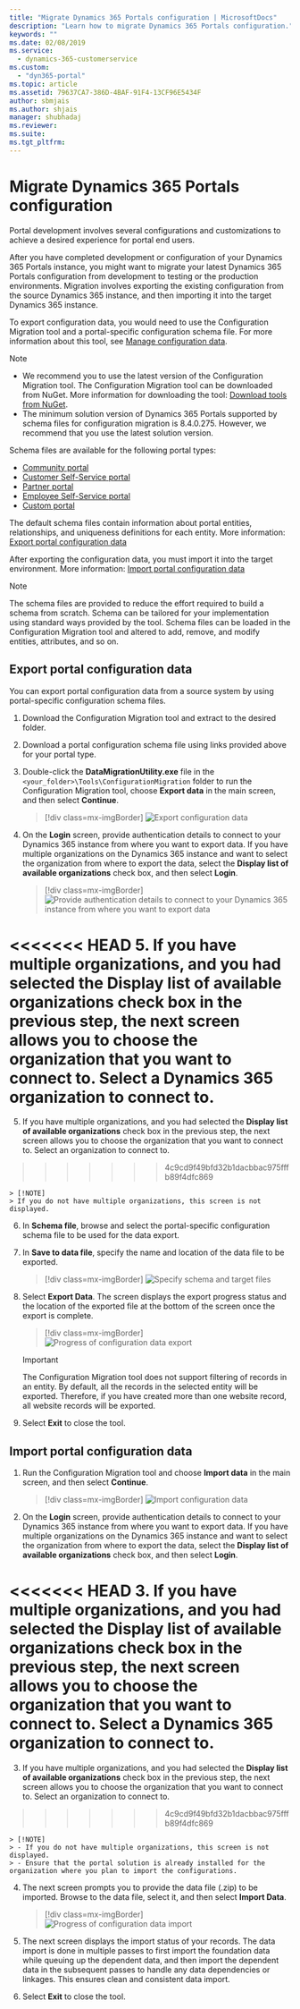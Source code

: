 ```yaml
---
title: "Migrate Dynamics 365 Portals configuration | MicrosoftDocs"
description: "Learn how to migrate Dynamics 365 Portals configuration."
keywords: ""
ms.date: 02/08/2019
ms.service:
  - dynamics-365-customerservice
ms.custom:
  - "dyn365-portal"
ms.topic: article
ms.assetid: 79637CA7-386D-4BAF-91F4-13CF96E5434F
author: sbmjais
ms.author: shjais
manager: shubhadaj
ms.reviewer: 
ms.suite: 
ms.tgt_pltfrm: 
---
```


# Migrate Dynamics 365 Portals configuration

Portal development involves several configurations and customizations to achieve a desired experience for portal end users.

After you have completed development or configuration of your Dynamics 365 Portals instance, you might want to migrate your latest Dynamics 365 Portals configuration from development to testing or the production environments. Migration involves exporting the existing configuration from the source Dynamics 365 instance, and then importing it into the target Dynamics 365 instance.

To export configuration data, you would need to use the Configuration Migration tool and a portal-specific configuration schema file. For more information about this tool, see [Manage configuration data](../admin/manage-configuration-data.md).

> [!NOTE]
> - We recommend you to use the latest version of the Configuration Migration tool. The Configuration Migration tool can be downloaded from NuGet. More information for downloading the tool: [Download tools from NuGet](https://docs.microsoft.com/en-us/dynamics365/customer-engagement/developer/download-tools-nuget).
> - The minimum solution version of Dynamics 365 Portals supported by schema files for configuration migration is 8.4.0.275. However, we recommend that you use the latest solution version.

Schema files are available for the following portal types:
- [Community portal](https://go.microsoft.com/fwlink/p/?linkid=2019704)
- [Customer Self-Service portal](https://go.microsoft.com/fwlink/p/?linkid=2019705)
- [Partner portal](https://go.microsoft.com/fwlink/p/?linkid=2019803)
- [Employee Self-Service portal](https://go.microsoft.com/fwlink/p/?linkid=2019802)
- [Custom portal](https://go.microsoft.com/fwlink/p/?linkid=2019804)

The default schema files contain information about portal entities, relationships, and uniqueness definitions for each entity. More information: [Export portal configuration data](#export-portal-configuration-data)

After exporting the configuration data, you must import it into the target environment. More information: [Import portal configuration data](#import-portal-configuration-data)

> [!NOTE]
> The schema files are provided to reduce the effort required to build a schema from scratch. Schema can be tailored for your implementation using standard ways provided by the tool. Schema files can be loaded in the Configuration Migration tool and altered to add, remove, and modify entities, attributes, and so on.

## Export portal configuration data

You can export portal configuration data from a source system by using portal-specific configuration schema files.

1.	Download the Configuration Migration tool and extract to the desired folder.

2.	Download a portal configuration schema file using links provided above for your portal type.

3.	Double-click the **DataMigrationUtility.exe** file in the 
`<your_folder>\Tools\ConfigurationMigration` folder to run the Configuration Migration tool, choose **Export data** in the main screen, and then select **Continue**.
    
    > [!div class=mx-imgBorder]
    ![Export configuration data](media/export-config-data.png "Export configuration data")

4.	On the **Login** screen, provide authentication details to connect to your Dynamics 365 instance from where you want to export data. If you have multiple organizations on the Dynamics 365 instance and want to select the organization from where to export the data, select the **Display list of available organizations** check box, and then select **Login**.

    > [!div class=mx-imgBorder]
    ![Provide authentication details to connect to your Dynamics 365 instance from where you want to export data](media/export-config-login.png "Provide authentication details to connect to your Dynamics 365 instance from where you want to export data")

<<<<<<< HEAD
5.	If you have multiple organizations, and you had selected the **Display list of available organizations** check box in the previous step, the next screen allows you to choose the organization that you want to connect to. Select a Dynamics 365 organization to connect to. 
=======
5.	If you have multiple organizations, and you had selected the **Display list of available organizations** check box in the previous step, the next screen allows you to choose the organization that you want to connect to. Select an organization to connect to. 
>>>>>>> 4c9cd9f49bfd32b1dacbbac975fffb89f4dfc869

    > [!NOTE]
    > If you do not have multiple organizations, this screen is not displayed.

6.	In **Schema file**, browse and select the portal-specific configuration schema file to be used for the data export.

7.	In **Save to data file**, specify the name and location of the data file to be exported.

    > [!div class=mx-imgBorder]
    ![Specify schema and target files](media/export-config-file-name.png "Specify schema and target files")

8.	Select **Export Data**. The screen displays the export progress status and the location of the exported file at the bottom of the screen once the export is complete.

    > [!div class=mx-imgBorder]
    ![Progress of configuration data export](media/export-config-status.png "Progress of configuration data export")

    > [!IMPORTANT]
    > The Configuration Migration tool does not support filtering of records in an entity. By default, all the records in the selected entity will be exported. Therefore, if you have created more than one website record, all website records will be exported.

9.	Select **Exit** to close the tool.

## Import portal configuration data

1.	Run the Configuration Migration tool and choose **Import data** in the main screen, and then select **Continue**.

    > [!div class=mx-imgBorder]
    ![Import configuration data](media/import-config-data.png "Import configuration data")

2.	On the **Login** screen, provide authentication details to connect to your Dynamics 365 instance from where you want to export data. If you have multiple organizations on the Dynamics 365 instance and want to select the organization from where to export the data, select the **Display list of available organizations** check box, and then select **Login**.

<<<<<<< HEAD
3.	If you have multiple organizations, and you had selected the **Display list of available organizations** check box in the previous step, the next screen allows you to choose the organization that you want to connect to. Select a Dynamics 365 organization to connect to. 
=======
3.	If you have multiple organizations, and you had selected the **Display list of available organizations** check box in the previous step, the next screen allows you to choose the organization that you want to connect to. Select an organization to connect to. 
>>>>>>> 4c9cd9f49bfd32b1dacbbac975fffb89f4dfc869

    > [!NOTE]
    > - If you do not have multiple organizations, this screen is not displayed.
    > - Ensure that the portal solution is already installed for the organization where you plan to import the configurations.

4.	The next screen prompts you to provide the data file (.zip) to be imported. Browse to the data file, select it, and then select **Import Data**. 

    > [!div class=mx-imgBorder]
    ![Progress of configuration data import](media/import-config-status.png "Progress of configuration data import")

5.	The next screen displays the import status of your records. The data import is done in multiple passes to first import the foundation data while queuing up the dependent data, and then import the dependent data in the subsequent passes to handle any data dependencies or linkages. This ensures clean and consistent data import. 

6.	Select **Exit** to close the tool. 
